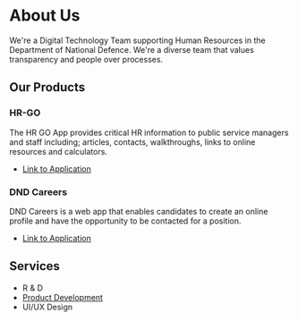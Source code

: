 # About Us

We're a Digital Technology Team supporting Human Resources in the Department of National Defence. We're a diverse team that values transparency and people over processes.

## Our Products

### HR-GO

The HR GO App provides critical HR information to public service managers and staff including; articles, contacts, walkthroughs, links to online resources and calculators.

* [Link to Application](https://www.canada.ca/en/mobile.html#HRGO)

### DND Careers

DND Careers is a web app that enables candidates to create an online profile and have the opportunity to be contacted for a position.

* [Link to Application](https://civilian-careers-defence.canada.ca/)

## Services

* R & D
* [Product Development](./product-development.html)
* UI/UX Design

